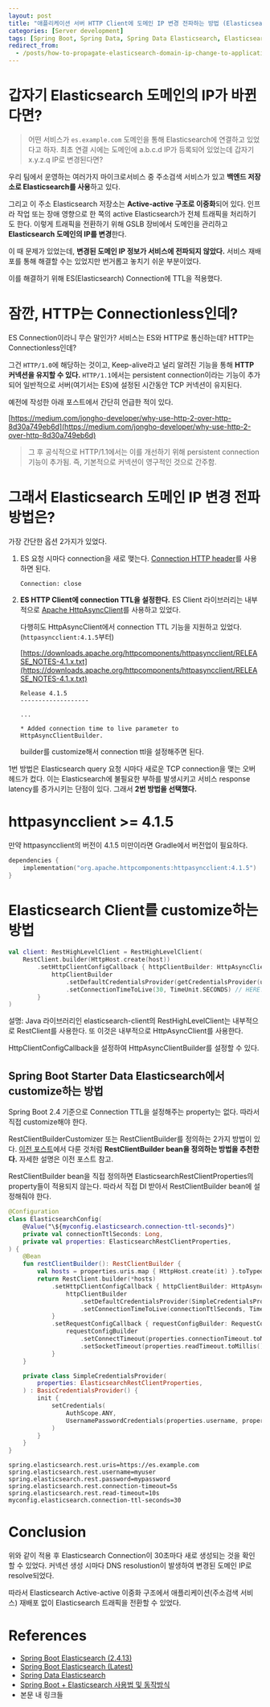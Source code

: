 ```yaml
---
layout: post
title: "애플리케이션 서버 HTTP Client에 도메인 IP 변경 전파하는 방법 (Elasticsearch)"
categories: [Server development]
tags: [Spring Boot, Spring Data, Spring Data Elasticsearch, Elasticsearch, HTTP, Network, Network TTL, DNS, GSLB]
redirect_from:
  - /posts/how-to-propagate-elasticsearch-domain-ip-change-to-application-http-client/
---
```


# 갑자기 Elasticsearch 도메인의 IP가 바뀐다면?

> 어떤 서비스가 `es.example.com` 도메인을 통해 Elasticsearch에 연결하고 있었다고 하자. 최초 연결 시에는 도메인에 a.b.c.d IP가 등록되어 있었는데 갑자기 x.y.z.q IP로 변경된다면?

우리 팀에서 운영하는 여러가지 마이크로서비스 중 주소검색 서비스가 있고 **백엔드 저장소로 Elasticsearch를 사용**하고 있다.

그리고 이 주소 Elasticsearch 저장소는 **Active-active 구조로 이중화**되어 있다. 인프라 작업 또는 장애 영향으로 한 쪽의 active Elasticsearch가 전체 트래픽을 처리하기도 한다. 이렇게 트래픽을 전환하기 위해 GSLB 장비에서 도메인을 관리하고 **Elasticsearch 도메인의 IP를 변경**한다.

이 때 문제가 있었는데, **변경된 도메인 IP 정보가 서비스에 전파되지 않았다.** 서비스 재배포를 통해 해결할 수는 있었지만 번거롭고 놓치기 쉬운 부분이었다.

이를 해결하기 위해 ES(Elasticsearch) Connection에 TTL을 적용했다.

# 잠깐, HTTP는 Connectionless인데?

ES Connection이라니 무슨 말인가? 서비스는 ES와 HTTP로 통신하는데? HTTP는 Connectionless인데?

그건 `HTTP/1.0`에 해당하는 것이고, Keep-alive라고 널리 알려진 기능을 통해 **HTTP 커넥션을 유지할 수 있다.** `HTTP/1.1`에서는 persistent connection이라는 기능이 추가되어 일반적으로 서버(여기서는 ES)에 설정된 시간동안 TCP 커넥션이 유지된다.

예전에 작성한 아래 포스트에서 간단히 언급한 적이 있다.

[https://medium.com/jongho-developer/why-use-http-2-over-http-8d30a749eb6d](https://medium.com/jongho-developer/why-use-http-2-over-http-8d30a749eb6d)

> 그 후 공식적으로 HTTP/1.1에서는 이를 개선하기 위해 persistent connection 기능이 추가됨. 즉, 기본적으로 커넥션이 영구적인 것으로 간주함.

# 그래서 Elasticsearch 도메인 IP 변경 전파 방법은?

가장 간단한 옵션 2가지가 있었다.

1. ES 요청 시마다 connection을 새로 맺는다. [Connection HTTP header](https://developer.mozilla.org/ko/docs/Web/HTTP/Headers/Connection)를 사용하면 된다.
    ```
    Connection: close
    ```
    
2. **ES HTTP Client에 connection TTL을 설정한다.**
    ES Client 라이브러리는 내부적으로 [Apache HttpAsyncClient](https://hc.apache.org/httpcomponents-asyncclient-4.1.x/index.html)를 사용하고 있었다.
    
    다행히도 HttpAsyncClient에서 connection TTL 기능을 지원하고 있었다. (`httpasyncclient:4.1.5`부터)
    
    [https://downloads.apache.org/httpcomponents/httpasyncclient/RELEASE_NOTES-4.1.x.txt](https://downloads.apache.org/httpcomponents/httpasyncclient/RELEASE_NOTES-4.1.x.txt)
    
    ```
    Release 4.1.5
    -------------------
    
    ...
    
    * Added connection time to live parameter to HttpAsyncClientBuilder.
    ```
    
    builder를 customize해서 connection ttl을 설정해주면 된다.

1번 방법은 Elasticsearch query 요청 시마다 새로운 TCP connection을 맺는 오버헤드가 컸다. 이는 Elasticsearch에 불필요한 부하를 발생시키고 서비스 response latency를 증가시키는 단점이 있다. 그래서 **2번 방법을 선택했다.**

# httpasyncclient >= 4.1.5

만약 httpasyncclient의 버전이 4.1.5 미만이라면 Gradle에서 버전업이 필요하다.

```kotlin
dependencies {
    implementation("org.apache.httpcomponents:httpasyncclient:4.1.5")
}
```

# Elasticsearch Client를 customize하는 방법

```kotlin
val client: RestHighLevelClient = RestHighLevelClient(
    RestClient.builder(HttpHost.create(host))
        .setHttpClientConfigCallback { httpClientBuilder: HttpAsyncClientBuilder ->
            httpClientBuilder
                .setDefaultCredentialsProvider(getCredentialsProvider(user, password))
                .setConnectionTimeToLive(30, TimeUnit.SECONDS) // HERE!
        }
)
```

설명: Java 라이브러리인 elasticsearch-client의 RestHighLevelClient는 내부적으로 RestClient를 사용한다. 또 이것은 내부적으로 HttpAsyncClient를 사용한다.

HttpClientConfigCallback을 설정하여 HttpAsyncClientBuilder를 설정할 수 있다.

## Spring Boot Starter Data Elasticsearch에서 customize하는 방법

Spring Boot 2.4 기준으로 Connection TTL을 설정해주는 property는 없다. 따라서 직접 customize해야 한다.

RestClientBuilderCustomizer 또는 RestClientBuilder를 정의하는 2가지 방법이 있다. [이전 포스트]에서 다룬 것처럼 **RestClientBuilder bean을 정의하는 방법을 추천한다.** 자세한 설명은 이전 포스트 참고.

[이전 포스트]: https://hojongs.github.io/posts/spring-boot-elasticsearch-usage-and-mechanism/#restclientbuildercustomizer-vs-restclientbuilder

RestClientBuilder bean을 직접 정의하면 ElasticsearchRestClientProperties의 property들이 적용되지 않는다. 따라서 직접 DI 받아서 RestClientBuilder bean에 설정해줘야 한다.

```kotlin
@Configuration
class ElasticsearchConfig(
    @Value("\${myconfig.elasticsearch.connection-ttl-seconds}")
    private val connectionTtlSeconds: Long,
    private val properties: ElasticsearchRestClientProperties,
) {
    @Bean
    fun restClientBuilder(): RestClientBuilder {
        val hosts = properties.uris.map { HttpHost.create(it) }.toTypedArray()
        return RestClient.builder(*hosts)
            .setHttpClientConfigCallback { httpClientBuilder: HttpAsyncClientBuilder ->
                httpClientBuilder
                    .setDefaultCredentialsProvider(SimpleCredentialsProvider(properties))
                    .setConnectionTimeToLive(connectionTtlSeconds, TimeUnit.SECONDS)
            }
            .setRequestConfigCallback { requestConfigBuilder: RequestConfig.Builder ->
                requestConfigBuilder
                    .setConnectTimeout(properties.connectionTimeout.toMillis().toInt())
                    .setSocketTimeout(properties.readTimeout.toMillis().toInt())
            }
    }

    private class SimpleCredentialsProvider(
        properties: ElasticsearchRestClientProperties,
    ) : BasicCredentialsProvider() {
        init {
            setCredentials(
                AuthScope.ANY,
                UsernamePasswordCredentials(properties.username, properties.password)
            )
        }
    }
}
```

```properties
spring.elasticsearch.rest.uris=https://es.example.com
spring.elasticsearch.rest.username=myuser
spring.elasticsearch.rest.password=mypassword
spring.elasticsearch.rest.connection-timeout=5s
spring.elasticsearch.rest.read-timeout=10s
myconfig.elasticsearch.connection-ttl-seconds=30
```

# Conclusion

위와 같이 적용 후 Elasticsearch Connection이 30초마다 새로 생성되는 것을 확인할 수 있었다. 커넥션 생성 시마다 DNS resolustion이 발생하여 변경된 도메인 IP로 resolve되었다.

따라서 Elasticsearch Active-active 이중화 구조에서 애플리케이션(주소검색 서비스) 재배포 없이 Elasticsearch 트래픽을 전환할 수 있었다.

# References

- [Spring Boot Elasticsearch (2.4.13)](https://docs.spring.io/spring-boot/docs/2.4.13/reference/html/spring-boot-features.html#boot-features-elasticsearch)
- [Spring Boot Elasticsearch (Latest)](https://docs.spring.io/spring-boot/docs/current/reference/html/data.html#data.nosql.elasticsearch)
- [Spring Data Elasticsearch](https://docs.spring.io/spring-data/elasticsearch/docs/current/reference/html/#reference)
- [Spring Boot + Elasticsearch 사용법 및 동작방식](https://hojongs.github.io/posts/spring-boot-elasticsearch-usage-and-mechanism/#restclientbuildercustomizer-vs-restclientbuilder)
- 본문 내 링크들
